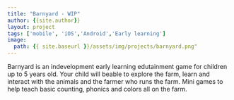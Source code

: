 ```yaml
---
title: "Barnyard - WIP"
author: {{site.author}}
layout: project
tags: ['mobile', 'iOS','Android','Early learning']
image:
  path: {{ site.baseurl }}/assets/img/projects/barnyard.png"
---
```


Barnyard is an indevelopment early learning edutainment game for children up to 5 years old. Your child will beable to explore the farm, learn and interact with the animals and the farmer who runs the farm. Mini games to help teach basic counting, phonics and colors all on the farm.